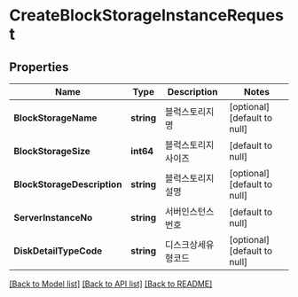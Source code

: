 # CreateBlockStorageInstanceRequest

## Properties
Name | Type | Description | Notes
------------ | ------------- | ------------- | -------------
**BlockStorageName** | **string** | 블럭스토리지명 | [optional] [default to null]
**BlockStorageSize** | **int64** | 블럭스토리지사이즈 | [default to null]
**BlockStorageDescription** | **string** | 블럭스토리지설명 | [optional] [default to null]
**ServerInstanceNo** | **string** | 서버인스턴스번호 | [default to null]
**DiskDetailTypeCode** | **string** | 디스크상세유형코드 | [optional] [default to null]

[[Back to Model list]](../README.md#documentation-for-models) [[Back to API list]](../README.md#documentation-for-api-endpoints) [[Back to README]](../README.md)


